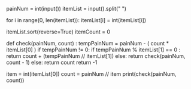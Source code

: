 painNum = int(input())
itemList = input().split(" ")

for i in range(0, len(itemList)):
	itemList[i] = int(itemList[i])

itemList.sort(reverse=True)
itemCount = 0

def check(painNum, count) :
	tempPainNum = painNum - ( count * itemList[0] ) 
	if tempPainNum != 0:
		if tempPainNum % itemList[1] == 0 :
			return count + (tempPainNum // itemList[1])
		else:
			return check(painNum, count - 1)
	else:
		return count
	return -1
		
	
item = int(itemList[0])
count = painNum // item
print(check(painNum, count))

